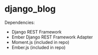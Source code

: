 django_blog
===========

Dependencies:
* Django REST Framework
* Ember Django REST Framework Adapter
* Moment.js (included in repo)
* Ember.js (included in repo)
